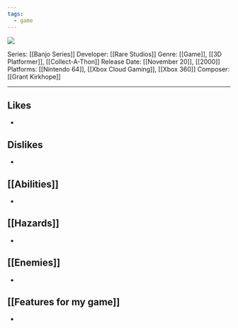 ```yaml
---
tags:
  - game
---
```

<img src="https://cdn2.steamgriddb.com/thumb/92072878dd6bcea843fb557598077392.jpg">

Series: [[Banjo Series]]
Developer: [[Rare Studios]]
Genre: [[Game]], [[3D Platformer]], [[Collect-A-Thon]]
Release Date: [[November 20]], [[2000]]
Platforms: [[Nintendo 64]], [[Xbox Cloud Gaming]], [[Xbox 360]]
Composer: [[Grant Kirkhope]]

----


## Likes
* 

## Dislikes
* 

## [[Abilities]]
* 

## [[Hazards]]
* 

## [[Enemies]]
* 

## [[Features for my game]]
* 